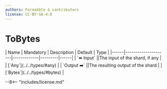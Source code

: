 ```yaml
---
authors: Formabble & contributors
license: CC-BY-SA-4.0
---
```



# ToBytes

<div class="sh-parameters" markdown="1">
| Name | Mandatory | Description | Default | Type |
|------|---------------------|-------------|---------|------|
| `⬅️ Input` ||The input of the shard, if any | | [`Any`](../../types/#any) |
| `Output ➡️` ||The resulting output of the shard | | [`Bytes`](../../types/#bytes) |

</div>



--8<-- "includes/license.md"

